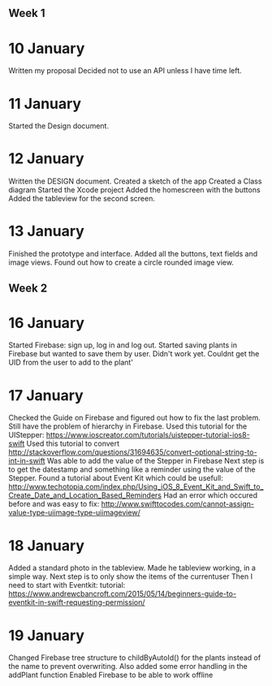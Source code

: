 ## Week 1

# 10 January
Written my proposal
Decided not to use an API unless I have time left. 


# 11 January
Started the Design document. 

# 12 January
Written the DESIGN document. 
Created a sketch of the app
Created a Class diagram
Started the Xcode project
Added the homescreen with the buttons
Added the tableview for the second screen. 

# 13 January
Finished the prototype and interface. 
Added all the buttons, text fields and image views. 
Found out how to create a circle rounded image view. 

## Week 2

# 16 January
Started Firebase: sign up, log in and log out. 
Started saving plants in Firebase but wanted to save them by user. Didn't work yet. Couldnt get the UID from the user to add to the plant'

# 17 January 
Checked the Guide on Firebase and figured out how to fix the last problem. 
Still have the problem of hierarchy in Firebase. 
Used this tutorial for the UIStepper: https://www.ioscreator.com/tutorials/uistepper-tutorial-ios8-swift
Used this tutorial to convert http://stackoverflow.com/questions/31694635/convert-optional-string-to-int-in-swift
Was able to add the value of the Stepper in Firebase
Next step is to get the datestamp and something like a reminder using the value of the Stepper. 
Found a tutorial about Event Kit which could be usefull: http://www.techotopia.com/index.php/Using_iOS_8_Event_Kit_and_Swift_to_Create_Date_and_Location_Based_Reminders
Had an error which occured before and was easy to fix: http://www.swifttocodes.com/cannot-assign-value-type-uiimage-type-uiimageview/

# 18 January
Added a standard photo in the tableview. 
Made he tableview working, in a simple way. 
Next step is to only show the items of the currentuser
Then I need to start with Eventkit: tutorial: https://www.andrewcbancroft.com/2015/05/14/beginners-guide-to-eventkit-in-swift-requesting-permission/

# 19 January
Changed Firebase tree structure to childByAutoId() for the plants instead of the name to prevent overwriting. 
Also added some error handling in the addPlant function
Enabled Firebase to be able to work offline


